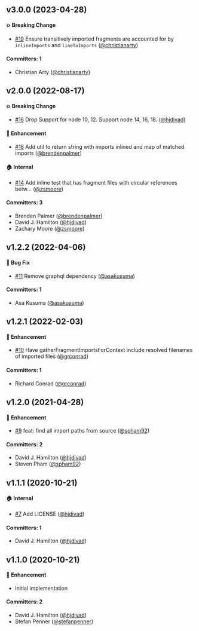 ## v3.0.0 (2023-04-28)

#### :boom: Breaking Change
* [#19](https://github.com/stefanpenner/graphql-fragment-import/pull/19) Ensure transitively imported fragments are accounted for by `inlineImports` and `lineToImports` ([@christianarty](https://github.com/christianarty))

#### Committers: 1
- Christian Arty ([@christianarty](https://github.com/christianarty))


## v2.0.0 (2022-08-17)

#### :boom: Breaking Change
* [#16](https://github.com/stefanpenner/graphql-fragment-import/pull/16) Drop Support for node 10, 12. Support node 14, 16, 18. ([@hjdivad](https://github.com/hjdivad))

#### :rocket: Enhancement
* [#18](https://github.com/stefanpenner/graphql-fragment-import/pull/18) Add util to return string with imports inlined and map of matched imports ([@brendenpalmer](https://github.com/brendenpalmer))

#### :house: Internal
* [#14](https://github.com/stefanpenner/graphql-fragment-import/pull/14) Add inline test that has fragment files with circular references betw… ([@zsmoore](https://github.com/zsmoore))

#### Committers: 3
- Brenden Palmer ([@brendenpalmer](https://github.com/brendenpalmer))
- David J. Hamilton ([@hjdivad](https://github.com/hjdivad))
- Zachary Moore ([@zsmoore](https://github.com/zsmoore))


## v1.2.2 (2022-04-06)

#### :bug: Bug Fix
* [#11](https://github.com/stefanpenner/graphql-fragment-import/pull/11) Remove graphql dependency ([@asakusuma](https://github.com/asakusuma))

#### Committers: 1
- Asa Kusuma ([@asakusuma](https://github.com/asakusuma))


## v1.2.1 (2022-02-03)

#### :rocket: Enhancement
* [#10](https://github.com/stefanpenner/graphql-fragment-import/pull/10) Have gatherFragmentImportsForContext include resolved filenames of imported files ([@grconrad](https://github.com/grconrad))

#### Committers: 1
- Richard Conrad ([@grconrad](https://github.com/grconrad))


## v1.2.0 (2021-04-28)

#### :rocket: Enhancement
* [#9](https://github.com/stefanpenner/graphql-fragment-import/pull/9) feat: find all import paths from source ([@spham92](https://github.com/spham92))

#### Committers: 2
- David J. Hamilton ([@hjdivad](https://github.com/hjdivad))
- Steven Pham ([@spham92](https://github.com/spham92))


## v1.1.1 (2020-10-21)

#### :house: Internal
* [#7](https://github.com/stefanpenner/graphql-fragment-import/pull/7) Add LICENSE ([@hjdivad](https://github.com/hjdivad))

#### Committers: 1
- David J. Hamilton ([@hjdivad](https://github.com/hjdivad))

## v1.1.0 (2020-10-21)

#### :rocket: Enhancement
* Initial implementation

#### Committers: 2
- David J. Hamilton ([@hjdivad](https://github.com/hjdivad))
- Stefan Penner ([@stefanpenner](https://github.com/stefanpenner))


